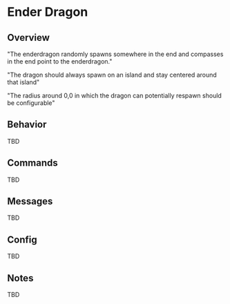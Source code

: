 # Ender Dragon

## Overview

"The enderdragon randomly spawns somewhere in the end and compasses in the end point to the enderdragon."

"The dragon should always spawn on an island and stay centered around that island"

"The radius around 0,0 in which the dragon can potentially respawn should be configurable"

## Behavior

TBD

## Commands

TBD

## Messages

TBD

## Config

TBD

## Notes

TBD
